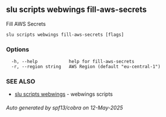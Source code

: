 ## slu scripts webwings fill-aws-secrets

Fill AWS Secrets

```
slu scripts webwings fill-aws-secrets [flags]
```

### Options

```
  -h, --help            help for fill-aws-secrets
  -r, --region string   AWS Region (default "eu-central-1")
```

### SEE ALSO

* [slu scripts webwings](slu_scripts_webwings.md)	 - webwings scripts

###### Auto generated by spf13/cobra on 12-May-2025
